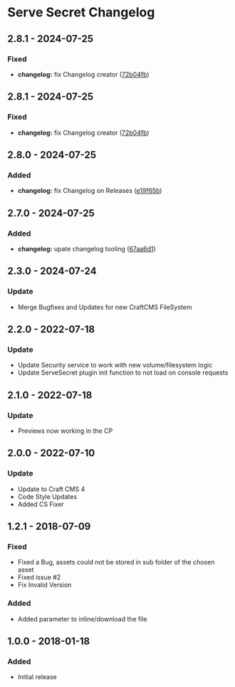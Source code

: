 # Serve Secret Changelog

## 2.8.1 - 2024-07-25

### Fixed

- **changelog:** fix Changelog creator ([72b04fb](https://github.com/boscho87/serve-secret/commit/72b04fb7b60f9a64cbe6188360e20c1ab922898e))


## 2.8.1 - 2024-07-25

### Fixed

- **changelog:** fix Changelog creator ([72b04fb](https://github.com/boscho87/serve-secret/commit/72b04fb7b60f9a64cbe6188360e20c1ab922898e))


## 2.8.0 - 2024-07-25

### Added

- **changelog:** fix Changelog on Releases ([e19f65b](https://github.com/boscho87/serve-secret/commit/e19f65b6dd368f3c8a031c3d667fe609791833a4))


## 2.7.0 - 2024-07-25

### Added

- **changelog:** upate changelog tooling ([67aa6d1](https://github.com/boscho87/serve-secret/commit/67aa6d1ac3f22e878ddf423ce2b4fe20940ea25f))


## 2.3.0 - 2024-07-24

### Update

- Merge Bugfixes and Updates for new CraftCMS FileSystem


## 2.2.0 - 2022-07-18

### Update

- Update Security service to work with new volume/filesystem logic
- Update ServeSecret plugin init function to not load on console requests


## 2.1.0 - 2022-07-18

### Update

- Previews now working in the CP


## 2.0.0 - 2022-07-10

### Update

- Update to Craft CMS 4
- Code Style Updates
- Added CS Fixer 


## 1.2.1 - 2018-07-09

### Fixed

- Fixed a Bug, assets could not be stored in sub folder of the chosen asset
- Fixed issue #2
- Fix Invalid Version
### Added

- Added parameter to inline/download the file


## 1.0.0 - 2018-01-18

### Added

- Initial release


[Unreleased]: https://github.com/boscho87/serve-secret/compare/v2.8.1...main
[2.8.1]: https://github.com/boscho87/serve-secret/compare/v2.8.1...v2.8.1
[2.8.1]: https://github.com/boscho87/serve-secret/compare/v2.8.0...v2.8.1
[2.8.0]: https://github.com/boscho87/serve-secret/compare/v2.7.0...v2.8.0
[2.7.0]: https://github.com/boscho87/serve-secret/compare/v2.3.0...v2.7.0
[2.3.0]: https://github.com/boscho87/serve-secret/compare/v2.2.0...v2.3.0
[2.2.0]: https://github.com/boscho87/serve-secret/compare/v2.1.0...v2.2.0
[2.1.0]: https://github.com/boscho87/serve-secret/compare/v2.0.0...v2.1.0
[2.0.0]: https://github.com/boscho87/serve-secret/compare/v1.2.1...v2.0.0
[1.2.1]: https://github.com/boscho87/serve-secret/compare/v1.0.0...v1.2.1
[1.0.0]: https://github.com/boscho87/serve-secret/tag/v1.0.0